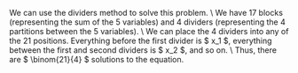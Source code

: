 We can use the dividers method to solve this problem. \\
We have 17 blocks (representing the sum of the 5 variables) and 4 dividers (representing the 4 partitions between the 5 variables). \\
We can place the 4 dividers into any of the 21 positions.
Everything before the first divider is $ x_1 $, everything between the first and second dividers is $ x_2 $, and so on. \\
Thus, there are $ \binom{21}{4} $ solutions to the equation.
